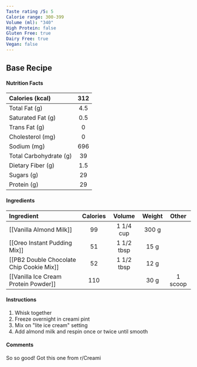 ```yaml
---
Taste rating /5: 5
Calorie range: 300-399
Volume (ml): "340"
High Protein: false
Gluten Free: true
Dairy Free: true
Vegan: false
---
```

## Base Recipe
#### Nutrition Facts
| Calories (kcal) | 312 |
| :-- | :--: |
| Total Fat (g) | 4.5 |
| Saturated Fat (g) | 0.5 |
| Trans Fat (g) | 0 |
| Cholesterol (mg) | 0 |
| Sodium (mg) | 696 |
| Total Carbohydrate (g) | 39 |
| Dietary Fiber (g) | 1.5 |
| Sugars (g) | 29 |
| Protein (g) | 29 |
#### Ingredients
| Ingredient                               | Calories |   Volume   | Weight |  Other  |
| :--------------------------------------- | :------: | :--------: | :----: | :-----: |
| [[Vanilla Almond Milk]]                  |    99    | 1 1/4 cup  | 300 g  |         |
| [[Oreo Instant Pudding Mix]]             |    51    | 1 1/2 tbsp |  15 g  |         |
| [[PB2 Double Chocolate Chip Cookie Mix]] |    52    | 1 1/2 tbsp |  12 g  |         |
| [[Vanilla Ice Cream Protein Powder]]     |   110    |            |  30 g  | 1 scoop |
#### Instructions

1. Whisk together
2. Freeze overnight in creami pint
3. Mix on "lite ice cream" setting
4. Add almond milk and respin once or twice until smooth

#### Comments

So so good! Got this one from r/Creami